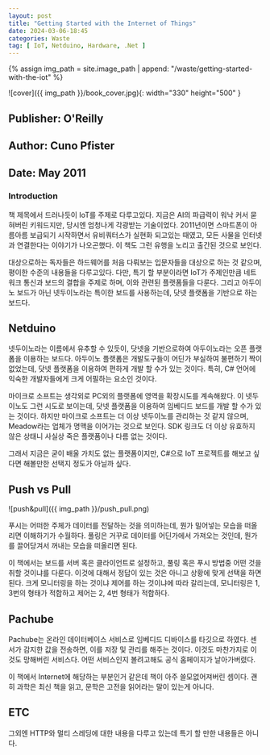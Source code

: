 ```yaml
---
layout: post
title: "Getting Started with the Internet of Things"
date: 2024-03-06-18:45
categories: Waste 
tag: [ IoT, Netduino, Hardware, .Net ]
---
```


{% assign img_path = site.image_path | append: "/waste/getting-started-with-the-iot" %}

![cover]({{ img_path }}/book_cover.jpg){: width="330" height="500" }

## Publisher: O'Reilly
## Author: Cuno Pfister
## Date: May 2011

### Introduction

책 제목에서 드러나듯이 IoT를 주제로 다루고있다. 지금은 AI의 파급력이 워낙 커서 묻혀버린 키워드지만, 당시엔 엄청나게 각광받는 기술이었다. 2011년이면 스마트폰이 아름아름 보급되기 시작하면서 유비쿼터스가 실현화 되고있는 때였고, 모든 사물을 인터넷과 연결한다는 이야기가 나오곤했다. 이 책도 그런 유행을 노리고 출간된 것으로 보인다.

대상으로하는 독자들은 하드웨어를 처음 다뤄보는 입문자들을 대상으로 하는 것 같으며, 평이한 수준의 내용들을 다루고있다. 다만, 특기 할 부분이라면 IoT가 주제인만큼 네트워크 통신과 보드의 결합을 주제로 하며, 이와 관련된 플랫폼들을 다룬다. 그리고 아두이노 보드가 아닌 넷두이노라는 특이한 보드를 사용하는데, 닷넷 플랫폼을 기반으로 하는 보드다.

## Netduino

넷두이노라는 이름에서 유추할 수 있듯이, 닷넷을 기반으로하여 아두이노라는 오픈 플랫폼을 이용하는 보드다. 아두이노 플랫폼은 개발도구들이 어딘가 부실하여 불편하기 짝이없었는데, 닷넷 플랫폼을 이용하여 편하게 개발 할 수가 있는 것이다. 특히, C# 언어에 익숙한 개발자들에게 크게 어필하는 요소인 것이다.

마이크로 소프트는 생각외로 PC외의 플랫폼에 영역을 확장시도를 계속해왔다. 이 넷두이노도 그런 시도로 보이는데, 닷넷 플랫폼을 이용하여 임베디드 보드를 개발 할 수가 있는 것이다. 하지만 마이크로 소프트는 더 이상 넷두이노를 관리하는 것 같지 않으며, Meadow라는 업체가 명맥을 이어가는 것으로 보인다. SDK 링크도 더 이상 유효하지 않은 상태니 사실상 죽은 플랫폼이나 다름 없는 것이다.

그래서 지금은 굳이 배울 가치도 없는 플랫폼이지만, C#으로 IoT 프로젝트를 해보고 싶다면 해볼만한 선택지 정도가 아닐까 싶다.

## Push vs Pull

![push&pull]({{ img_path }}/push_pull.png)

푸시는 어떠한 주체가 데이터를 전달하는 것을 의미하는데, 뭔가 밀어넣는 모습을 떠올리면 이해하기가 수월하다. 풀링은 거꾸로 데이터를 어딘가에서 가져오는 것인데, 뭔가를 끌어당겨서 꺼내는 모습을 떠올리면 된다.

이 책에서는 보드를 서버 혹은 클라이언트로 설정하고, 풀링 혹은 푸시 방법중 어떤 것을 취할 것이냐를 다룬다. 이것에 대해서 정답이 있는 것은 아니고 상황에 맞게 선택을 하면된다. 크게 모니터링을 하는 것이냐 제어를 하는 것이냐에 따라 갈리는데, 모니터링은 1, 3번의 형태가 적합하고 제어는 2, 4번 형태가 적합하다.

## Pachube

Pachube는 온라인 데이터베이스 서비스로 임베디드 디바이스를 타깃으로 하였다. 센서가 감지한 값을 전송하면, 이를 저장 및 관리를 해주는 것이다. 이것도 마찬가지로 이것도 망해버린 서비스다. 어떤 서비스인지 볼려고해도 공식 홈페이지가 날아가버렸다.

이 책에서 Internet에 해당하는 부분인거 같은데 책이 아주 쓸모없어져버린 셈이다. 괜히 과학은 최신 책을 읽고, 문학은 고전을 읽어라는 말이 있는게 아니다.

## ETC

그외엔 HTTP와 멀티 스레딩에 대한 내용을 다루고 있는데 특기 할 만한 내용들은 아니다.